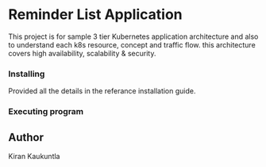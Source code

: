 # Reminder List Application 

This project is for sample 3 tier Kubernetes application architecture and also to understand each k8s resource, concept and traffic flow. this architecture covers high availability, scalability & security.


### Installing

Provided all the details in the referance installation guide.
### Executing program


## Author

Kiran Kaukuntla
